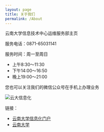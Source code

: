 ```yaml
---
layout: page
title: 关于我们
permalink: /About
---
```


<p>云南大学信息技术中心运维服务部主页</p>

服务电话：0871-65031141

服务时间：周一至周日

- 上午8:30～11:30
- 下午14:00～16:50
- 晚上19:00～21:00

您也可以关注我们的微信公众号在手机上办理业务

![云大信息化](https://oms.thiswind.org/QRCODE.jpg)

链接：
- [云南大学信息化门户](http://www.itc.ynu.edu.cn/html/)
- [云南大学](http://www.ynu.edu.cn)